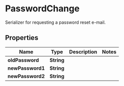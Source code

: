 

# PasswordChange

Serializer for requesting a password reset e-mail.

## Properties

Name | Type | Description | Notes
------------ | ------------- | ------------- | -------------
**oldPassword** | **String** |  | 
**newPassword1** | **String** |  | 
**newPassword2** | **String** |  | 



